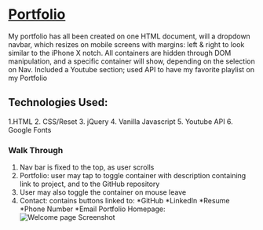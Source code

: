 # [Portfolio](https://jpimentel45.github.io/Portfolio/)
My portfolio has all been created on one HTML document, will a dropdown navbar, which resizes on mobile screens with margins: left & right to look similar to the iPhone X notch. All containers are hidden through DOM manipulation, and a specific container will show, depending on the selection on Nav. Included a Youtube section; used API to have my favorite playlist on my Portfolio
## Technologies Used:
1.HTML
2. CSS/Reset
3. jQuery
4. Vanilla Javascript
5. Youtube API
6. Google Fonts
### Walk Through
1. Nav bar is fixed to the top, as user scrolls
2. Portfolio: user may tap to toggle container with description containing link to project, and to the GitHub repository
3. User may also toggle the container on mouse leave
4. Contact: contains buttons linked to:
*GitHub
*LinkedIn
*Resume
*Phone Number
*Email
Portfolio Homepage: 
![Welcome page Screenshot](https://drive.google.com/file/d/1ksk3wvwoaV8v_ho2PUsdzIp6ba_GAkmX/view?usp=sharing "Logo Title Text 1")
